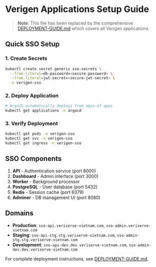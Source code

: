 # Verigen Applications Setup Guide

> **Note**: This file has been replaced by the comprehensive [DEPLOYMENT-GUIDE.md](./DEPLOYMENT-GUIDE.md) which covers all Verigen applications.

## Quick SSO Setup

### 1. Create Secrets
```bash
kubectl create secret generic sso-secrets \
  --from-literal=db-password=<secure-password> \
  --from-literal=jwt-secret=<secure-jwt-secret> \
  -n verigen-sso
```

### 2. Deploy Application
```bash
# ArgoCD automatically deploys from apps-of-apps
kubectl get applications -n argocd
```

### 3. Verify Deployment
```bash
kubectl get pods -n verigen-sso
kubectl get svc -n verigen-sso
kubectl get ingress -n verigen-sso
```

## SSO Components
1. **API** - Authentication service (port 8000)
2. **Dashboard** - Admin interface (port 3000)
3. **Worker** - Background processor
4. **PostgreSQL** - User database (port 5432)
5. **Redis** - Session cache (port 6379)
6. **Adminer** - DB management UI (port 8080)

## Domains
- **Production**: `sso-api.veriserve-vietnam.com`, `sso-admin.veriserve-vietnam.com`
- **Staging**: `sso-api-stg.stg.veriserve-vietnam.com`, `sso-admin-stg.stg.veriserve-vietnam.com`
- **Development**: `sso-api-dev.dev.veriserve-vietnam.com`, `sso-admin-dev.dev.veriserve-vietnam.com`

For complete deployment instructions, see [DEPLOYMENT-GUIDE.md](./DEPLOYMENT-GUIDE.md).
